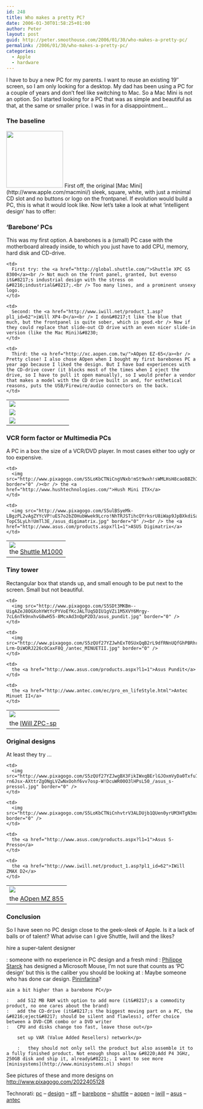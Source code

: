 ```yaml
---
id: 248
title: Who makes a pretty PC?
date: 2006-01-30T01:58:25+01:00
author: Peter
layout: post
guid: http://peter.smoothouse.com/2006/01/30/who-makes-a-pretty-pc/
permalink: /2006/01/30/who-makes-a-pretty-pc/
categories:
  - Apple
  - hardware
---
```

I have to buy a new PC for my parents. I want to reuse an existing 19&#8243; screen, so I am only looking for a desktop. My dad has been using a PC for a couple of years and don&#8217;t feel like switching to Mac. So a Mac Mini is not an option. So I started looking for a PC that was as simple and beautiful as that, at the same or smaller price. I was in for a disappointment&#8230;

### The baseline

<img src="http://www.pixagogo.com/S5nYkAdoSbhvkyab66fYpJsq9G7CrhuPFWwhDERUB6byLYuDJdZmaSqXv8W!YaiqaDJtPBTxcF12-jATuIk2yM76gfHfcpOmRdUSCHebWAjKQ_/apple_mini.jpg" style="width: 150px; border: 0px" />  
First off, the original [Mac Mini](http://www.apple.com/macmini/)  
sleek, square, white, with just a minimal CD slot and no buttons or logo on the frontpanel.  
If evolution would build a PC, this is what it would look like. Now let&#8217;s take a look at what &#8216;intelligent design&#8217; has to offer:  
<!--more-->

### &#8216;Barebone&#8217; PCs

This was my first option. A barebones is a (small) PC case with the motherboard already inside, to which you just have to add CPU, memory, hard disk and CD-drive.

<table>
  <tr>
    <td width="150">
      <img src="http://www.pixagogo.com/S5ulBSyeMk-LAMx6gNMHm54Wlxa8ASekAtU16QqMA06cCTc2XH1qEcHhiocQqNbOXlTJ905IEEsOewIy0L!oFvWITpEkkSRJSScTELNxzkxzw_/shuttle_XPC8300.jpg" border="0" />
    </td>
    
    <td>
      First try: the <a href="http://global.shuttle.com/">Shuttle XPC G5 8300</a><br /> Not much on the front panel, granted, but evenso it&#8217;s industrial design with the stress on &#8216;industrial&#8217;.<br /> Too many lines, and a prominent unsexy logo.
    </td>
  </tr>
  
  <tr>
    <td>
      <img src="http://www.pixagogo.com/S5SDt3MKBm--W0hIzHoA6Kh602i3KR4XhbLkvhwyDlTCp7q4ZCDQSN0XDyR8EVnVreTBJNLv7jvadPyl-wXOpStlWHYVzwk8Lm/iwill_XP4-D.jpg" border="0" />
    </td>
    
    <td>
      Second: the <a href="http://www.iwill.net/product_1.asp?pl1_id=62">iWill XP4-D</a><br /> I don&#8217;t like the blue that much, but the frontpanel is quite sober, which is good.<br /> Now if they could replace that slide-out CD drive with an even nicer slide-in version (like the Mac Mini)&#8230;
    </td>
  </tr>
  
  <tr>
    <td>
      <img src="http://www.pixagogo.com/S5gKgvu2wzquo6mn6rPcounvUV50fsMOi!zyv-j9Mw8!Li0wHeKLC3ne2rPgtaNntwzwNrOuFQG5feOmz17THH75pDrxDH-DTb/AOpen_EZ65.jpg" border="0" />
    </td>
    
    <td>
      Third: the <a href="http://xc.aopen.com.tw/">AOpen EZ-65</a><br /> Pretty close! I also chose AOpen when I bought my first barebones PC a year ago because I liked the design. But I have bad experiences with the CD-drive cover (it blocks most of the times when I eject the drive, so I have to pull it open manually), so I would prefer a vendor that makes a model with the CD drive built in and, for esthetical reasons, puts the USB/Firewire/audio connectors on the back.
    </td>
  </tr>
</table>

### VCR form factor or Multimedia PCs

A PC in a box the size of a VCR/DVD player. In most cases either too ugly or too expensive.

<table>
  <tr>
    <td>
      <img src="http://www.pixagogo.com/S5uRuA-Tyxopgg7cDbs9YCy1bWDA4VHX7Yz!oGSFOFl0!XfRP!zX46ORniz-bh2RuZSOBthVONDbYp!wQ8OUl6EtsSfv338-GREAgUnF3Dv2o_/shuttle_M1000.jpg" border="0" /><br /> the <a href="http://global.shuttle.com">Shuttle M1000</a>
    </td>
    
    <td>
      <img src="http://www.pixagogo.com/S5LoKbCTNiCngVNxb!mSt9wxh!sWMLHsH8caoB8ZhIrRJUcIfCTdidJqDuaFRY4XDn88!g2dpY!xI1S96U2A6zPbzE7bQdKgI2DEy80dvdy9c_/Hush_MiniITX.jpg" border="0" /><br /> the <a href="http://www.hushtechnologies.com/">Hush Mini ITX</a>
    </td>
    
    <td>
      <img src="http://www.pixagogo.com/S5ulBSyeMk-LBgzPL2vAgZYYcVP!uES7o2bZOHubWwek9Lcro!NhTRJSTihcQYrksrU8iWap9JpBXkdiSa1zBCTRdp!v-TopC5LyLh!UmTl3E_/asus_digimatrix.jpg" border="0" /><br /> the <a href="http://www.asus.com/products.aspx?l1=1">ASUS Digimatrix</a>
    </td>
  </tr>
</table>

### Tiny tower

Rectangular box that stands up, and small enough to be put next to the screen. Small but not beautiful.

<table>
  <tr>
    <td>
      <img src="http://www.pixagogo.com/S5SDt3MKBm--Wd6CDAufffF-ISYcrJ1mUNgknCTo43Q8vC!jHZqMROAHHMH9KnaRz-WrCvJ2ycMpbRxa7P0mtWNIsHCeZJnnQU/iWill_ZPCsp.jpg" border="0" />
    </td>
    
    <td>
      <img src="http://www.pixagogo.com/S5SDt3MKBm--UigAZeJ8OGXohYWtYcPYVoEfKcJALTUq5DIU1gVZi1M5XVY6Mrgy-7cL6nTk9nxhvG8wH55-8McxAd3nQpP2D3/asus_pundit.jpg" border="0" />
    </td>
    
    <td>
      <img src="http://www.pixagogo.com/S5zQUf27YZJwhExT0SUxQqB2rL9dfRNnUQfGhPBRhrRwc40imoN7zXu1tk8XjDI1ospnH3f5KurT5hPBPev9gMY-Lrm-DiWORJ226cOCaxF8Q_/antec_MINUETII.jpg" border="0" />
    </td>
  </tr>
  
  <tr>
    <td>
      the <a href="http://www.iwill.net/product_1.asp?pl1_id=62">IWill ZPC-sp</a>
    </td>
    
    <td>
      the <a href="http://www.asus.com/products.aspx?l1=1">Asus Pundit</a>
    </td>
    
    <td>
      the <a href="http://www.antec.com/ec/pro_en_lifeStyle.html">Antec Minuet II</a>
    </td>
  </tr>
</table>

### Original designs

At least they try &#8230; 

<table>
  <tr>
    <td>
      <img src="http://www.pixagogo.com/S5SDt3MKBm--Uf!NudQuSBw5vXTp4ZRQv!dgHw!5f9yIU13N9K4HWFwt7YDhqU-7bURgQ45ra6HUhVbTV7Bup9JUFIJbd30YT9/Aopen_MZ855.jpg" border="0" />
    </td>
    
    <td>
      <img src="http://www.pixagogo.com/S5zQUf27YZJwgBX3FikIWxqBErlGJOxmVyDa0Txfu7lb8rFoh5XZBGu-rn6Jsx-AXttrZgONgLVZwNxOohf6vv7osp-W!DcuWR00O3lHPsL50_/asus_s-pressol.jpg" border="0" />
    </td>
    
    <td>
      <img src="http://www.pixagogo.com/S5LoKbCTNiCnhvtrV3ALDUjb1QUen0yrUM3HTgN3mxKsNdqTXh5!c6A9K5yGcpe5Zk3gf3cNVKAkTQWffaheM5oosdnqQm94DaRYHfyZJ3vC8_/iwill_zmaxd2.jpg" border="0" />
    </td>
  </tr>
  
  <tr>
    <td>
      the <a href="http://xc.aopen.com.tw/">AOpen MZ 855</a>
    </td>
    
    <td>
      the <a href="http://www.asus.com/products.aspx?l1=1">Asus S-Presso</a>
    </td>
    
    <td>
      the <a href="http://www.iwill.net/product_1.asp?pl1_id=62">IWill ZMAX D2</a>
    </td>
  </tr>
</table>

### Conclusion

So I have seen no PC design close to the geek-sleek of Apple. Is it a lack of balls or of talent? What advise can I give Shuttle, Iwill and the likes?

hire a super-talent designer</p> 
:   someone with no experience in PC design and a fresh mind 
:   [Philippe Starck](http://www.philippe-starck.com/) has designed a Microsoft Mouse, I&#8217;m not sure that counts as &#8216;PC design&#8217; but this is the caliber you should be looking at 
:   Maybe someone who has done car design. [Pininfarina](http://www.pininfarina.com)?</p> 
    
    aim a bit higher than a barebone PC</p> 
    
    :   add 512 MB RAM with option to add more (it&#8217;s a commodity product, no one cares about the brand) 
    :   add the CD-drive (it&#8217;s the biggest moving part on a PC, the &#8216;eject&#8217; should be silent and flawless), offer choice between a DVD-CDR combo or a DVD writer 
    :   CPU and disks change too fast, leave those out</p> 
        
        set up VAR (Value Added Resellers) network</p> 
        
        :   they should not only sell the product but also assemble it to a fully finished product. Not enough shops allow &#8220;Add P4 3GHz, 250GB disk and ship it, already&#8221;. I want to see more [minisystems](http://www.minisystems.nl) shops! 

See pictures of these and more designs on <http://www.pixagogo.com/2022405128>

Technorati: <a href="http://technorati.com/tag/pc" rel="tag">pc</a> &#8211; <a href="http://technorati.com/tag/design" rel="tag">design</a> &#8211; <a href="http://technorati.com/tag/sff" rel="tag">sff</a> &#8211; <a href="http://technorati.com/tag/barebone" rel="tag">barebone</a> &#8211; <a href="http://technorati.com/tag/shuttle" rel="tag">shuttle</a> &#8211; <a href="http://technorati.com/tag/aopen" rel="tag">aopen</a> &#8211; <a href="http://technorati.com/tag/iwill" rel="tag">iwill</a> &#8211; <a href="http://technorati.com/tag/asus" rel="tag">asus</a> &#8211; <a href="http://technorati.com/tag/antec" rel="tag">antec</a>